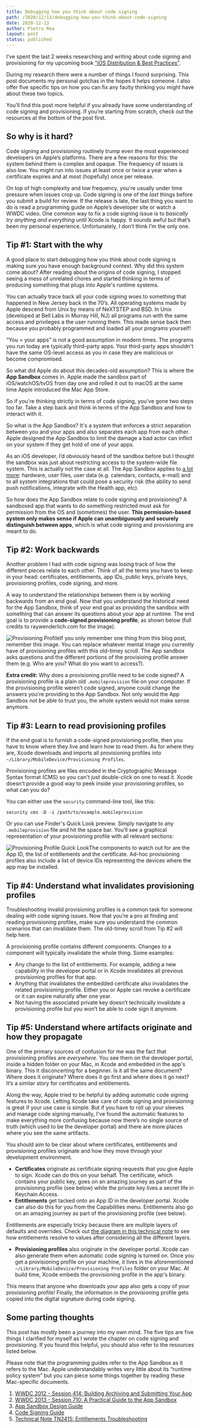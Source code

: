 ```yaml
---
title: Debugging how you think about code signing
path: /2020/12/13/debugging-how-you-think-about-code-signing 
date: 2020-12-13
author: Pietro Rea
layout: post
status: published
---
```


I’ve spent the last 2 weeks researching and writing about code signing and provisioning for my upcoming book [“iOS Distribution & Best Practices”](/2020/08/18/coming-soon-publishing-to-the-app-store-book).

During my research there were a number of things I found surprising. This post documents my personal gotchas in the hopes it helps someone. I also offer five specific tips on how you can fix any faulty thinking you might have about these two topics.

You’ll find this post more helpful if you already have some understanding of code signing and  provisioning. If you’re starting from scratch, check out the resources at the bottom of the post first.

## So why is it hard?

Code signing and provisioning routinely trump even the most experienced developers on Apple’s platforms. There are a few reasons for this: the system behind them is complex and opaque. The frequency of issues is also low. You might run into issues at least once or twice a year when a certificate expires and at most (hopefully) once per release.

On top of high complexity and low frequency, you're usually under time pressure when issues crop up. Code signing is one of the _last_ things before you submit a build for review. If the release is late, the last thing you want to do is read a programming guide on Apple’s developer site or watch a WWDC video. One common way to fix a code signing issue is to _basically try anything and everything_ until Xcode is happy. It sounds awful but that’s been my personal experience. Unfortunately, I don’t think I’m the only one.  

## Tip #1: Start with the why

A good place to start debugging how you think about code signing is making sure you have enough background context. Why did this system come about? After reading about the origins of code signing, I stopped seeing a mess of unrelated chores and started thinking in terms of producing something that plugs into Apple's runtime systems.

You can actually trace back all your code signing woes to something that happened in New Jersey back in the 70’s. All operating systems made by Apple descend from Unix by means of NeXTSTEP and BSD. In Unix (developed at Bell Labs in Murray Hill, NJ) all programs run with the same access and privileges a the user running them. This made sense back then because you probably programmed and loaded all your programs yourself! 

“You =  your apps” is not a good assumption in modern times. The programs you run today are typically third-party apps. Your third-party apps shouldn't have the same OS-level access as you in case they are malicious or become compromised. 

So what did Apple do about this decades-old assumption? This is where the **App Sandbox** comes in. Apple made the sandbox part of iOS/watchOS/tvOS from day one and rolled it out to macOS at the same time Apple introduced the Mac App Store. 

So if you're thinking strictly in terms of code signing, you've gone two steps too far. Take a step back and think in terms of the App Sandbox and how to interact with it.

So what is the App Sandbox? It's a system that enforces a strict separation between you and your apps and also separates each app from each other. Apple designed the App Sandbox to limit the damage a bad actor can inflict on your system if they get hold of one of your apps.

As an iOS developer, I’d obviously heard of the sandbox before but I thought the sandbox was just about restricting access to the system-wide file system. This is actually not the case at all. The App Sandbox applies to [a lot more](https://developer.apple.com/library/archive/documentation/Security/Conceptual/AppSandboxDesignGuide/AboutAppSandbox/AboutAppSandbox.html): hardware, user files, user data (e.g. calendars, contacts, e-mail) and to all system integrations that could pose a security risk (the ability to send push notifications, integrate with the Health app, etc).

So how does the App Sandbox relate to code signing and provisioning? A sandboxed app that wants to do something restricted must ask for permission from the OS and (sometimes) the user. **This permission-based system only makes sense if Apple can unambiguously and securely distinguish between apps**, which is what code signing and provisioning are meant to do. 

## Tip #2: Work backwards

Another problem I had with code signing was losing track of how the different pieces relate to each other. Think of all the terms you have to keep in your head: certificates, entitlements, app IDs, public keys, private keys, provisioning profiles, code signing, and more.

A way to understand the relationships between them is by working backwards from an end goal. Now that you understand the historical need for the App Sandbox, think of your end goal as providing the sandbox with something that can answer its questions about your app at runtime. The end goal is to provide a **code-signed provisioning profile**, as shown below (full credits to raywenderlich.com for the image).

<img src="/ppDiagram.jpg" alt="Provisioning Profile" style="float:left"/>

If you only remember one thing from this blog post, remember this image. You can replace whatever mental image you currently have of provisioning profiles with this old-timey scroll. The App sandbox asks questions and the different portions of the provisioing profile answer them (e.g. Who are you? What do you want to access?).

**Extra credit:** Why does a provisioning profile need to be code signed? A provisioning profile is a plain old `.mobileprovision` file on your computer. If the provisioning profile weren’t code signed, anyone could change the answers you're providing to the App Sandbox. Not only would the App Sandbox not be able to trust you, the whole system would not make sense anymore. 

## Tip #3: Learn to read provisioning profiles

If the end goal is to furnish a code-signed provisioning profile, then you have to know where they live and learn how to read them. As for where they are, Xcode downloads and imports all provisioning profiles into `~/Library/MobileDevice/Provisioning Profiles`. 

Provisioning profiles are files encoded in the Cryptographic Message Syntax format (CMS) so you can't just double-click on one to read it. Xcode doesn't provide a good way to peek inside your provisioning profiles, so what can you do?

You can either use the `security` command-line tool, like this:

```
security cms -D -i /path/to/example.mobileprovision
```

Or you can use Finder's Quick Look preview. Simply navigate to any `.mobileprovision` file and hit the space bar. You’ll see a graphical representation of your provisioning profile with all relevant sections:

<img src="/ppQuickLook.png" alt="Provisioning Profile Quick Look" style="float:left"/>

The components to watch out for are the App ID, the list of entitlements and the certificate. Ad-hoc provisioning profiles also include a list of device IDs representing the devices where the app may be installed.

## Tip #4: Understand what invalidates provisioning profiles

Troubleshooting invalid provisioning profiles is a common task for someone dealing with code signing issues. Now that you’re a pro at finding and reading provisioning profiles, make sure you understand the common scenarios that can invalidate them. The old-timey scroll from Tip #2 will help here. 

A provisioning profile contains different components. Changes to a component will typically invalidate the whole thing.  Some examples:

- Any change to the list of entitlements. For example, adding a new capability in the developer portal or in Xcode invalidates all previous provisioning profiles for that app.
- Anything that invalidates the embedded certificate also invalidates the related provisioning profile. Either you or Apple can revoke a certificate or it can expire naturally after one year. 
- Not having the associated private key doesn’t technically invalidate a provisioning profile but you won’t be able to code sign it anymore.

## Tip #5: Understand where artifacts originate and how they propagate

One of the primary sources of confusion for me was the fact that provisioning profiles are _everywhere_. You see them on the developer portal, inside a hidden folder on your Mac, in Xcode and embedded in the app's binary. This it disconcerting for a beginner. Is it all the same document? Where does it originate? Where does it go first and where does it go next? It’s a similar story for certificates and entitlements. 

Along the way, Apple tried to be helpful by adding automatic code signing features to Xcode. Letting Xcode take care of code signing and provisioning is great if your use case is simple. But if you have to roll up your sleeves and manage code signing manually, I've found the automatic features to make everything more confusing because now there’s no single source of truth (which used to be the developer portal) and there are more places where you see the same artifacts.

You should aim to be clear about where certificates, entitlements and provisioning profiles originate and how they move through your development environment.

- **Certificates** originate as certificate signing requests that you give Apple to sign. Xcode can do this on your behalf. The certificate, which contains your public key, goes on an amazing journey as part of the provisioning profile (see below) while the private key lives a secret life in Keychain Access.
- **Entitlements** get tacked onto an App ID in the developer portal. Xcode can also do this for you from the Capabilities menu. Entitlements also go on an amazing journey as part of the provisioning profile (see below). 

Entitlements are especially tricky because there are multiple layers of defaults and overrides. Check out [the diagram in this technical note](https://developer.apple.com/library/archive/technotes/tn2415/_index.html#//apple_ref/doc/uid/DTS40016427-CH1-TP-ENTITLEMENTS_OVERVIEW_DIAGRAM) to see how entitlements resolve to values after considering all the different layers.
- **Provisioning profiles** also originate in the developer portal. Xcode can also generate them when automatic code signing is turned on. Once you get a provisioning profile on your machine, it lives in the aforementioned `~/Library/MobileDevice/Provisioning Profiles` folder on your Mac. At build time, Xcode embeds the provisioning profile in the app's binary. 

This means that anyone who downloads your app also gets a copy of your provisioning profile! Finally, the information in the provisioning profile gets copied into the digital signature during code signing.

## Some parting thoughts

This post has mostly been a journey into my own mind. The five tips are five things I clarified for myself as I wrote the chapter on code signing and provisioning. If you found this helpful, you should also refer to the resources listed below. 

Please note that the programming guides refer to the App Sandbox as it refers to the Mac. Apple understandably writes very little about its “runtime policy system” but you can piece some things together by reading these Mac-specific documents. 

1. [WWDC 2012 - Session 414: Building Archiving and Submitting Your App](https://asciiwwdc.com/2012/sessions/414)
1. [WWDC 2013 - Session 710: A Practical Guide to the App Sandbox](https://asciiwwdc.com/2013/sessions/710)
1. [App Sandbox Design Guide](https://developer.apple.com/library/archive/documentation/Security/Conceptual/AppSandboxDesignGuide/AboutAppSandbox/AboutAppSandbox.html)
1. [Code Signing Guide](https://developer.apple.com/library/archive/documentation/Security/Conceptual/CodeSigningGuide/Introduction/Introduction.html)
1. [Technical Note TN2415: Entitlements Troubleshooting](https://developer.apple.com/library/archive/technotes/tn2415/_index.html#//apple_ref/doc/uid/DTS40016427-CH1-TP-ENTITLEMENTS_OVERVIEW_DIAGRAM)

